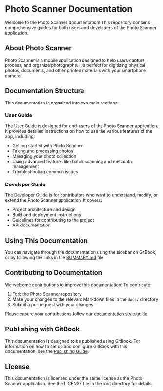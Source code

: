 # Photo Scanner Documentation

Welcome to the Photo Scanner documentation! This repository contains comprehensive guides for both users and developers of the Photo Scanner application.

## About Photo Scanner

Photo Scanner is a mobile application designed to help users capture, process, and organize photographs. It's perfect for digitizing physical photos, documents, and other printed materials with your smartphone camera.

## Documentation Structure

This documentation is organized into two main sections:

### User Guide

The User Guide is designed for end-users of the Photo Scanner application. It provides detailed instructions on how to use the various features of the app, including:

- Getting started with Photo Scanner
- Taking and processing photos
- Managing your photo collection
- Using advanced features like batch scanning and metadata management
- Troubleshooting common issues

### Developer Guide

The Developer Guide is for contributors who want to understand, modify, or extend the Photo Scanner application. It covers:

- Project architecture and design
- Build and deployment instructions
- Guidelines for contributing to the project
- API documentation

## Using This Documentation

You can navigate through the documentation using the sidebar on GitBook, or by following the links in the [SUMMARY.md](SUMMARY.md) file.

## Contributing to Documentation

We welcome contributions to improve this documentation! To contribute:

1. Fork the Photo Scanner repository
2. Make your changes to the relevant Markdown files in the `docs/` directory
3. Submit a pull request with your changes

Please ensure your contributions follow our [documentation style guide](developer-guide/contributing.md#documentation-style-guide).

## Publishing with GitBook

This documentation is designed to be published using GitBook. For information on how to set up and configure GitBook with this documentation, see the [Publishing Guide](developer-guide/publishing.md).

## License

This documentation is licensed under the same license as the Photo Scanner application. See the LICENSE file in the root directory for details.
